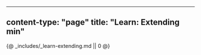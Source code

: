 -----
content-type: "page"
title: "Learn: Extending min"
-----
{@ _includes/_learn-extending.md || 0 @}
